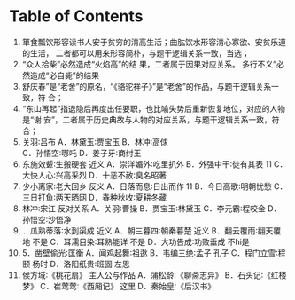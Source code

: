 # Table of Contents



1. 箪食瓢饮形容读书人安于贫穷的清高生活；曲肱饮水形容清心寡欲、安贫乐道的生活，
   二者都可以用来形容简朴，与题干逻辑关系一致，当选；
2. “众人拾柴”必然造成“火焰高”的结
   果，二者属于因果对应关系。 多行不义”必然造成“必自毙”的结果
3. 舒庆春”是“老舍”的原名，“《骆驼祥子》”是“老舍”的作品，与题干逻辑关系一致，符
   合；
4. “东山再起”指退隐后再度出任要职，也比喻失势后重新恢复地位，对应的人物是“谢
   安”，二者属于历史典故与人物的对应关系，与题干逻辑关系一致，符合；
5. 关羽∶吕布 
   A．林黛玉∶贾宝玉
   B．林冲∶高俅  
   C．孙悟空∶哪吒
   D．姜子牙∶商纣王
6. 东施效颦∶生搬硬套  近义
   A．崇洋媚外∶吃里扒外
   B．外强中干∶徒有其表 11
   C．大快人心∶兴高采烈
   D．十恶不赦∶臭名昭著
7. 少小离家∶老大回乡 反义
   A．日落而息∶日出而作 11
   B．今日高歌∶明朝忧愁
   C．三日打鱼∶两天晒网
   D．春种秋收∶夏耕冬藏
8. 林冲∶宋江  反对关系
   A．关羽∶曹操
   B．贾宝玉∶林黛玉
   C．李元霸∶程咬金
   D．孙悟空∶沙悟净
9. ．瓜熟蒂落∶水到渠成 近义
   A．朝三暮四∶朝秦暮楚 近义
   B．翻云覆雨∶翻天覆地 不是
   C．耳濡目染∶耳熟能详 不是
   D．大功告成∶功败垂成 不hi是
10. 5．凿壁偷光∶匡衡 
   A．闻鸡起舞∶祖逖
   B．韦编三绝∶孟子  孔子
   C．程门立雪∶程颐 杨时
   D．洛阳纸贵∶班固 左思
11. 侯方域∶《桃花扇》   主人公与作品
    A．蒲松龄∶《聊斋志异》
    B．石头记∶《红楼梦》
    C．崔莺莺∶《西厢记》  这里
    D．秦始皇∶《后汉书》
